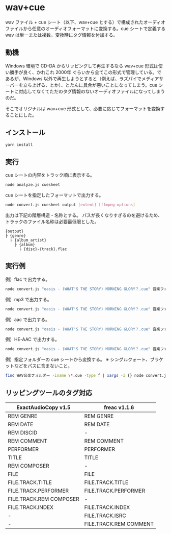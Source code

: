 # wav+cue

wav ファイル + cue シート（以下、wav+cue とする）で構成されたオーディオファイルから任意のオーディオフォーマットに変換する。cue シートで定義する wav は単一または複数。変換時にタグ情報を付加する。

## 動機

Windows 環境で CD-DA からリッピングして再生するなら wav+cue 形式は使い勝手が良く、かれこれ 2000年 ぐらいから全てこの形式で管理している。であるが、Windows 以外で再生しようとすると（例えば、ラズパイでメディアサーバーを立ち上げる、とか）、とたんに具合が悪いことになってしまう。cue シートに対応してなくてただのタグ情報のないオーディオファイルになってしまうのだ。

そこでオリジナルは wav+cue 形式として、必要に応じてフォーマットを変換することにした。

## インストール

```bash
yarn install
```

## 実行

cue シートの内容をトラック順に表示する。

```bash
node analyze.js cuesheet
```

cue シートを指定したフォーマットで出力する。

```bash
node convert.js cuesheet output [extent] [ffmpeg-options]
```

出力は下記の階層構造・名称とする。
パスが長くなりすぎるのを避けるため、トラックのファイル名称は必要最低限とした。

```plaintext
{output}
├ {genre}
  ├ {album_artist}
    ├ {album}
      ├ {disc}-{track}.flac
```

## 実行例

例）flac で出力する。

```bash
node convert.js "oasis - (WHAT'S THE STORY) MORNING GLORY？.cue" 音楽フォルダー flac
```

例）mp3 で出力する。

```bash
node convert.js "oasis - (WHAT'S THE STORY) MORNING GLORY？.cue" 音楽フォルダー mp3 "-c:a libmp3lame -b:a 256k"
```

例）aac で出力する。

```bash
node convert.js "oasis - (WHAT'S THE STORY) MORNING GLORY？.cue" 音楽フォルダー mp4 "-c:a aac -b:a 256k"
```

例）HE-AAC で出力する。

```bash
node convert.js "oasis - (WHAT'S THE STORY) MORNING GLORY？.cue" 音楽フォルダー mp4 "-c:a libfdk_aac -profile:a aac_he_v2 -signaling implicit -vbr 3"
```

例）指定フォルダーの cue シートから変換する。 ※ シングルクォート、ブラケットなどをパスに含まないこと。

```bash
find WAV音楽フォルダー -iname \*.cue -type f | xargs -I {} node convert.js {} 音楽フォルダー flac                              
```

## リッピングツールのタグ対応

| ExactAudioCopy v1.5     | freac v1.1.6           |
| ----------------------- | ---------------------- |
| REM GENRE               | REM GENRE              |
| REM DATE                | REM DATE               |
| REM DISCID              | -                      |
| REM COMMENT             | REM COMMENT            |
| PERFORMER               | PERFORMER              |
| TITLE                   | TITLE                  |
| REM COMPOSER            | -                      |
| FILE                    | FILE                   |
| FILE.TRACK.TITLE        | FILE.TRACK.TITLE       |
| FILE.TRACK.PERFORMER    | FILE.TRACK.PERFORMER   |
| FILE.TRACK.REM COMPOSER | -                      |
| FILE.TRACK.INDEX        | FILE.TRACK.INDEX       |
| -                       | FILE.TRACK.ISRC        |
| -                       | FILE.TRACK.REM COMMENT |
